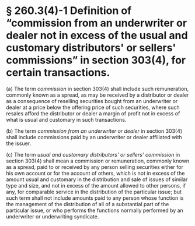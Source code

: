 # § 260.3(4)-1   Definition of “commission from an underwriter or dealer not in excess of the usual and customary distributors' or sellers' commissions” in section 303(4), for certain transactions.

(a) The term *commission* in section 303(4) shall include such remuneration, commonly known as a spread, as may be received by a distributor or dealer as a consequence of reselling securities bought from an underwriter or dealer at a price below the offering price of such securities, where such resales afford the distributor or dealer a margin of profit not in excess of what is usual and customary in such transactions. 


(b) The term *commission from an underwriter or dealer* in section 303(4) shall include commissions paid by an underwriter or dealer affiliated with the issuer. 


(c) The term *usual and customary distributors' or sellers' commission* in section 303(4) shall mean a commission or remuneration, commonly known as a spread, paid to or received by any person selling securities either for his own account or for the account of others, which is not in excess of the amount usual and customary in the distribution and sale of issues of similar type and size, and not in excess of the amount allowed to other persons, if any, for comparable service in the distribution of the particular issue; but such term shall not include amounts paid to any person whose function is the management of the distribution of all of a substantial part of the particular issue, or who performs the functions normally performed by an underwriter or underwriting syndicate. 





